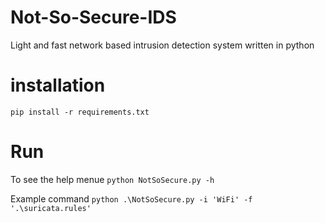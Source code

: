 # Not-So-Secure-IDS
Light and fast network based intrusion detection system written in python

# installation 

`pip install -r requirements.txt`

# Run

To see the help menue
`python NotSoSecure.py -h`

Example command
`python .\NotSoSecure.py -i 'WiFi' -f '.\suricata.rules'`
